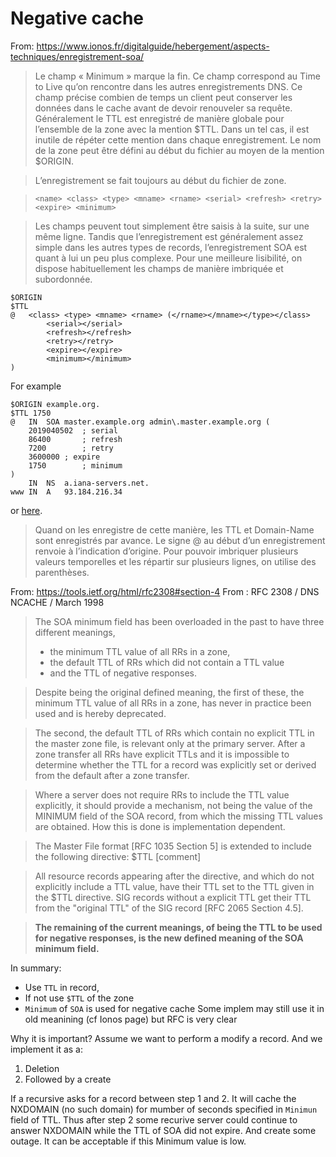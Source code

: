 # Negative cache 

From:
https://www.ionos.fr/digitalguide/hebergement/aspects-techniques/enregistrement-soa/

> Le champ « Minimum » marque la fin. 
> Ce champ correspond au Time to Live qu’on rencontre dans les autres enregistrements DNS. 
> Ce champ précise combien de temps un client peut conserver les données dans le cache avant de devoir renouveler sa requête.
> Généralement le TTL est enregistré de manière globale pour l’ensemble de la zone avec la mention $TTL.
> Dans un tel cas, il est inutile de répéter cette mention dans chaque enregistrement.
> Le nom de la zone peut être défini au début du fichier au moyen de la mention $ORIGIN.

> L’enregistrement se fait toujours au début du fichier de zone.

> `<name> <class> <type> <mname> <rname> <serial> <refresh> <retry> <expire> <minimum>`

> Les champs peuvent tout simplement être saisis à la suite, sur une même ligne. Tandis que l’enregistrement est généralement assez simple dans les autres types de records, l’enregistrement SOA est quant à lui un peu plus complexe. Pour une meilleure lisibilité, on dispose habituellement les champs de manière imbriquée et subordonnée.

````
$ORIGIN
$TTL
@ 	<class>	<type> <mname> <rname> (</rname></mname></type></class>
		<serial></serial>
		<refresh></refresh>
		<retry></retry>
		<expire></expire>
		<minimum></minimum>
)
````

For example

````shell script
$ORIGIN example.org.
$TTL 1750
@	IN	SOA	master.example.org admin\.master.example.org (
	2019040502	; serial
	86400		; refresh
	7200		; retry
	3600000	; expire
	1750		; minimum
)
	IN	NS	a.iana-servers.net.
www	IN	A	93.184.216.34
````

or [here](../5-real-own-dns-application/6-docker-bind-dns-use-linux-nameserver-rather-route53/fwd.coulombel.it.db).


> Quand on les enregistre de cette manière, les TTL et Domain-Name sont enregistrés par avance. 
> Le signe @ au début d’un enregistrement renvoie à l’indication d’origine. 
> Pour pouvoir imbriquer plusieurs valeurs temporelles et les répartir sur plusieurs lignes, on utilise des parenthèses.

From:
https://tools.ietf.org/html/rfc2308#section-4
From : RFC 2308 / DNS NCACHE / March 1998

> The SOA minimum field has been overloaded in the past to have three
> different meanings, 
> - the minimum TTL value of all RRs in a zone, 
> - the default TTL of RRs which did not contain a TTL value
> - and the TTL of negative responses.

> Despite being the original defined meaning, the first of these, the
> minimum TTL value of all RRs in a zone, has never in practice been
> used and is hereby deprecated.

>  The second, the default TTL of RRs which contain no explicit TTL in
>  the master zone file, is relevant only at the primary server.  After
>  a zone transfer all RRs have explicit TTLs and it is impossible to
>  determine whether the TTL for a record was explicitly set or derived
>  from the default after a zone transfer. 

>  Where a server does not
>  require RRs to include the TTL value explicitly, it should provide a
>  mechanism, not being the value of the MINIMUM field of the SOA
>  record, from which the missing TTL values are obtained.  How this is
>   done is implementation dependent.

>  The Master File format [RFC 1035 Section 5] is extended to include
>  the following directive:
>  $TTL <TTL> [comment]


>  All resource records appearing after the directive, and which do not
>  explicitly include a TTL value, have their TTL set to the TTL given
>  in the $TTL directive.  SIG records without a explicit TTL get their
>  TTL from the "original TTL" of the SIG record [RFC 2065 Section 4.5].

>   **The remaining of the current meanings, of being the TTL to be used
>   for negative responses, is the new defined meaning of the SOA minimum
>   field.**

In summary:
- Use `TTL` in record,
- If not use `$TTL` of the zone
- `Minimum` of `SOA` is used for negative cache
Some implem may still use it in old meanining (cf Ionos page) but RFC is very clear


Why it is important?
Assume we want to perform a modify a record.
And we implement it as a:
1. Deletion 
2. Followed by a create 

If a recursive asks for a record between step 1 and 2.
It will cache the NXDOMAIN  (no such domain) for mumber of seconds specified in  `Minimun` field of TTL.
Thus after step 2 some recurive server could continue to answer NXDOMAIN while the TTL of SOA did not expire.
And create some outage.
It can be acceptable if this Minimum value is low.

<!-- ok -->